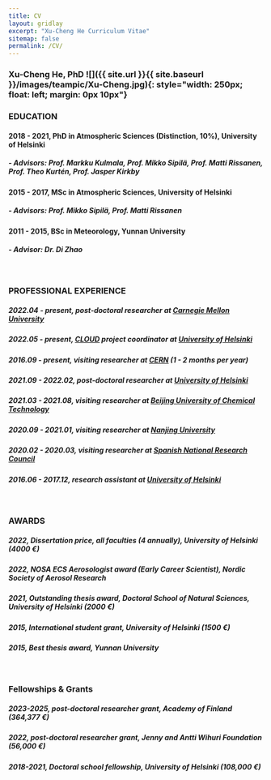 ```yaml
---
title: CV 
layout: gridlay 
excerpt: "Xu-Cheng He Curriculum Vitae"
sitemap: false
permalink: /CV/
---
```

### Xu-Cheng He, PhD ![]({{ site.url }}{{ site.baseurl }}/images/teampic/Xu-Cheng.jpg){: style="width: 250px; float: left; margin: 0px 10px"}

### EDUCATION 

#### 2018 - 2021, PhD in Atmospheric Sciences (Distinction, 10%), University of Helsinki
#####  - Advisors: Prof. Markku Kulmala, Prof. Mikko Sipilä, Prof. Matti Rissanen, Prof. Theo Kurtén, Prof. Jasper Kirkby

#### 2015 - 2017, MSc in Atmospheric Sciences, University of Helsinki 
##### - Advisors: Prof. Mikko Sipilä, Prof. Matti Rissanen 

#### 2011 - 2015, BSc in Meteorology, Yunnan University
##### - Advisor: Dr. Di Zhao

<br/>

### PROFESSIONAL EXPERIENCE

##### 2022.04 - **present**, post-doctoral researcher at [Carnegie Mellon University](https://www.cmu.edu)
##### 2022.05 - **present**, [CLOUD](https://home.cern/science/experiments/cloud) project coordinator at [University of Helsinki](https://www.helsinki.fi/en) 
##### 2016.09 - **present**, visiting researcher at [CERN](https://home.cern) (1 - 2 months per year) 
##### 2021.09 - 2022.02, post-doctoral researcher at [University of Helsinki](https://www.helsinki.fi/en)
##### 2021.03 - 2021.08, visiting researcher at [Beijing University of Chemical Technology](https://www.buct.edu.cn/main.htm)
##### 2020.09 - 2021.01, visiting researcher at [Nanjing University](https://www.nju.edu.cn/en/main.psp)
##### 2020.02 - 2020.03, visiting researcher at [Spanish National Research Council](https://www.csic.es/en/csic)
##### 2016.06 - 2017.12, research assistant at [University of Helsinki](https://www.helsinki.fi/en)

<br/>

### AWARDS

##### 2022, Dissertation price, all faculties (4 annually), University of Helsinki (4000 €)
##### 2022, NOSA ECS Aerosologist award (Early Career Scientist), Nordic Society of Aerosol Research
##### 2021, Outstanding thesis award, Doctoral School of Natural Sciences, University of Helsinki (2000 €)
##### 2015, International student grant, University of Helsinki (1500 €)
##### 2015, Best thesis award, Yunnan University 

<br/>

### Fellowships & Grants
##### 2023-2025, post-doctoral researcher grant, Academy of Finland (364,377 €)
##### 2022, post-doctoral researcher grant, Jenny and Antti Wihuri Foundation (56,000 €)
##### 2018-2021, Doctoral school fellowship, University of Helsinki (108,000 €)
